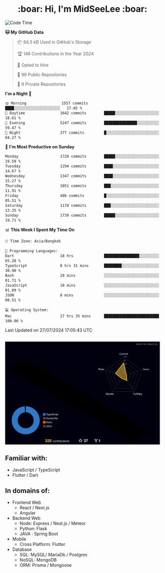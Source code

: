 <h1 align="center"> :boar: Hi, I'm MidSeeLee :boar:</h1>
 
<!--START_SECTION:waka-->
![Code Time](http://img.shields.io/badge/Code%20Time-1%2C860%20hrs%2014%20mins-blue)

**🐱 My GitHub Data** 

> 📦 84.5 kB Used in GitHub's Storage 
 > 
> 🏆 146 Contributions in the Year 2024
 > 
> 💼 Opted to Hire
 > 
> 📜 99 Public Repositories 
 > 
> 🔑 9 Private Repositories 
 > 
**I'm a Night 🦉** 

```text
🌞 Morning                1557 commits        ████░░░░░░░░░░░░░░░░░░░░░   17.65 % 
🌆 Daytime                1642 commits        █████░░░░░░░░░░░░░░░░░░░░   18.61 % 
🌃 Evening                5247 commits        ███████████████░░░░░░░░░░   59.47 % 
🌙 Night                  377 commits         █░░░░░░░░░░░░░░░░░░░░░░░░   04.27 % 
```
📅 **I'm Most Productive on Sunday** 

```text
Monday                   1728 commits        █████░░░░░░░░░░░░░░░░░░░░   19.59 % 
Tuesday                  1294 commits        ████░░░░░░░░░░░░░░░░░░░░░   14.67 % 
Wednesday                1347 commits        ████░░░░░░░░░░░░░░░░░░░░░   15.27 % 
Thursday                 1051 commits        ███░░░░░░░░░░░░░░░░░░░░░░   11.91 % 
Friday                   486 commits         █░░░░░░░░░░░░░░░░░░░░░░░░   05.51 % 
Saturday                 1178 commits        ███░░░░░░░░░░░░░░░░░░░░░░   13.35 % 
Sunday                   1739 commits        █████░░░░░░░░░░░░░░░░░░░░   19.71 % 
```


📊 **This Week I Spent My Time On** 

```text
🕑︎ Time Zone: Asia/Bangkok

💬 Programming Languages: 
Dart                     18 hrs              ████████████████░░░░░░░░░   65.28 % 
TypeScript               8 hrs 31 mins       ████████░░░░░░░░░░░░░░░░░   30.90 % 
Bash                     28 mins             ░░░░░░░░░░░░░░░░░░░░░░░░░   01.71 % 
JavaScript               18 mins             ░░░░░░░░░░░░░░░░░░░░░░░░░   01.09 % 
JSON                     8 mins              ░░░░░░░░░░░░░░░░░░░░░░░░░   00.51 % 

💻 Operating System: 
Mac                      27 hrs 35 mins      █████████████████████████   100.00 % 
```


 Last Updated on 27/07/2024 17:05:43 UTC
<!--END_SECTION:waka-->

##

![](./profile-3d-contrib/profile-night-rainbow.svg)

## Familiar with:
- JavaScript / TypeScript
- Flutter / Dart

## In domains of:
- Frontend Web
  - React / Next.js
  - Angular
- Backend Web
  - Node: Express / Nest.js / Meteor
  - Python: Flask
  - JAVA : Spring Boot
- Mobile
  - Cross Platform: Flutter
- Database
  - SQL: MySQL/ MariaDb / Postgres
  - NoSQL: MongoDB
  - ORM: Prisma / Mongoose
